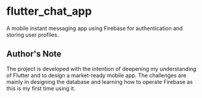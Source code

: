 # flutter_chat_app
A mobile instant messaging app using Firebase for authentication and storing user profiles. 

## Author's Note
The project is developed with the intention of deepening my understanding of Flutter and to design a market-ready mobile app. The challenges are mainly in designing the database and learning how to operate Firebase as this is my first time using it.
